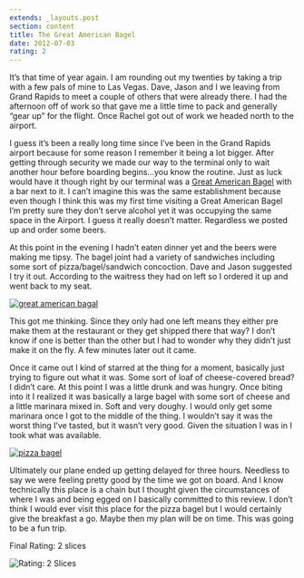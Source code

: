 ```yaml
---
extends: _layouts.post
section: content
title: The Great American Bagel
date: 2012-07-03
rating: 2
---
```


It’s that time of year again. I am rounding out my twenties by taking a trip with a few pals of mine to Las Vegas. Dave, Jason and I we leaving from Grand Rapids to meet a couple of others that were already there. I had the afternoon off of work so that gave me a little time to pack and generally “gear up” for the flight. Once Rachel got out of work we headed north to the airport.

I guess it’s been a really long time since I’ve been in the Grand Rapids airport because for some reason I remember it being a lot bigger. After getting through security we made our way to the terminal only to wait another hour before boarding begins…you know the routine. Just as luck would have it though right by our terminal was a [Great American Bagel](http://www.greatamericanbagel.com/) with a bar next to it. I can’t imagine this was the same establishment because even though I think this was my first time visiting a Great American Bagel I’m pretty sure they don’t serve alcohol yet it was occupying the same space in the Airport. I guess it really doesn’t matter. Regardless we posted up and order some beers.

At this point in the evening I hadn’t eaten dinner yet and the beers were making me tipsy. The bagel joint had a variety of sandwiches including some sort of pizza/bagel/sandwich concoction. Dave and Jason suggested I try it out. According to the waitress they had on left so I ordered it up and went back to my seat.

[![great american bagal](http://farm8.staticflickr.com/7136/7532430532_a91b564de1.jpg)](http://www.flickr.com/photos/joefearnley/7532430532/ "great american bagal by joefearnley, on Flickr")

This got me thinking. Since they only had one left means they either pre make them at the restaurant or they get shipped there that way? I don’t know if one is better than the other but I had to wonder why they didn’t just make it on the fly. A few minutes later out it came.

Once it came out I kind of starred at the thing for a moment, basically just trying to figure out what it was. Some sort of loaf of cheese-covered bread? I didn’t care. At this point I was a little drunk and was hungry. Once biting into it I realized it was basically a large bagel with some sort of cheese and a little marinara mixed in. Soft and very doughy. I would only get some marinara once I got to the middle of the thing. I wouldn’t say it was the worst thing I’ve tasted, but it wasn’t very good. Given the situation I was in I took what was available.

[![pizza bagel](http://farm9.staticflickr.com/8425/7532427756_b5c48da265.jpg)](http://www.flickr.com/photos/joefearnley/7532427756/ "pizza bagel by joefearnley, on Flickr")

Ultimately our plane ended up getting delayed for three hours. Needless to say we were feeling pretty good by the time we got on board. And I know technically this place is a chain but I thought given the circumstances of where I was and being egged on I basically committed to this review. I don’t think I would ever visit this place for the pizza bagel but I would certainly give the breakfast a go. Maybe then my plan will be on time. This was going to be a fun trip.

Final Rating: 2 slices

![Rating: 2 Slices](/assets/img/pizza2_sm.jpg)